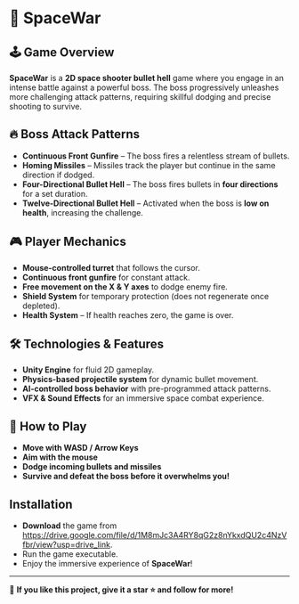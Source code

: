 # 🚀 SpaceWar

## 🕹️ Game Overview
**SpaceWar** is a **2D space shooter bullet hell** game where you engage in an intense battle against a powerful boss. The boss progressively unleashes more challenging attack patterns, requiring skillful dodging and precise shooting to survive.

## 🔥 Boss Attack Patterns
- **Continuous Front Gunfire** – The boss fires a relentless stream of bullets.
- **Homing Missiles** – Missiles track the player but continue in the same direction if dodged.
- **Four-Directional Bullet Hell** – The boss fires bullets in **four directions** for a set duration.
- **Twelve-Directional Bullet Hell** – Activated when the boss is **low on health**, increasing the challenge.

## 🎮 Player Mechanics
- **Mouse-controlled turret** that follows the cursor.
- **Continuous front gunfire** for constant attack.
- **Free movement on the X & Y axes** to dodge enemy fire.
- **Shield System** for temporary protection (does not regenerate once depleted).
- **Health System** – If health reaches zero, the game is over.

## 🛠️ Technologies & Features
- **Unity Engine** for fluid 2D gameplay.
- **Physics-based projectile system** for dynamic bullet movement.
- **AI-controlled boss behavior** with pre-programmed attack patterns.
- **VFX & Sound Effects** for an immersive space combat experience.

## 🎯 How to Play
- **Move with WASD / Arrow Keys**
- **Aim with the mouse**
- **Dodge incoming bullets and missiles**
- **Survive and defeat the boss before it overwhelms you!**

## Installation
- **Download** the game from https://drive.google.com/file/d/1M8mJc3A4RY8qG2z8nYkxdQU2c4NzVfbr/view?usp=drive_link.
-  Run the game executable.
-   Enjoy the immersive experience of **SpaceWar**!
---
🌟 **If you like this project, give it a star ⭐ and follow for more!**
